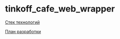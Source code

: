 # tinkoff_cafe_web_wrapper



[Cтек технологий](https://docs.google.com/spreadsheets/d/10_ih1ONghtAGQ29BRwEeNhrGonIFp6qVrk0CyaJH7SM/edit?usp=sharing)


[План разработки](https://docs.google.com/spreadsheets/d/11WWGVOt248YdFJrY1i-7VG8CGzgnwogfRU5cHnnP5p4/edit?usp=sharing)
